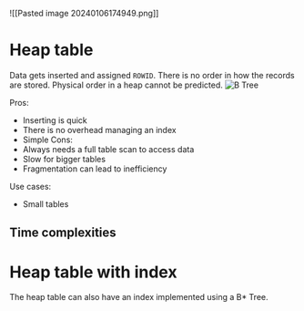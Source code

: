 ![[Pasted image 20240106174949.png]]
# Heap table
Data gets inserted and assigned `ROWID`. There is no order in how the records are stored. Physical order in a heap cannot be predicted.
![B Tree](https://i.imgur.com/rLkcdAZ.png)

Pros:
- Inserting is quick
- There is no overhead managing an index
- Simple
Cons:
- Always needs a full table scan to access data
- Slow for bigger tables
- Fragmentation can lead to inefficiency

Use cases:
- Small tables
## Time complexities
# Heap table with index
The heap table can also have an index implemented using a B* Tree.